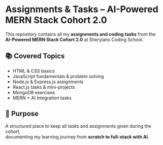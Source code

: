 # Assignments & Tasks – AI-Powered MERN Stack Cohort 2.0  

This repository contains all my **assignments and coding tasks** from the  
**AI-Powered MERN Stack Cohort 2.0** at Sheryians Coding School.  

## 📚 Covered Topics  
- HTML & CSS basics  
- JavaScript fundamentals & problem solving  
- Node.js & Express.js assignments  
- React.js tasks & mini-projects  
- MongoDB exercises  
- MERN + AI integration tasks  

## 🚀 Purpose  
A structured place to keep all tasks and assignments given during the cohort,  
documenting my learning journey from **scratch to full-stack with AI**.  
